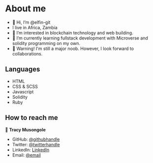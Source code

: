 
# About me

- 👋 Hi, I’m @elfin-git
-  I live in Africa, Zambia
- 👀 I’m interested in blockchain technology and web building.
- 🌱 I’m currently learning fullstack development with Microverse and solidity programming on my own.
- 💞️ Warning! I'm still a major noob. However, I look forward to collaborations. 


## Languages

- HTML
- CSS & SCSS
- Javascript
- Solidity
- Ruby


## How to reach me

👤 **Tracy Musongole**

- GitHub: [@githubhandle](https://github.com/elfin-git)
- Twitter: [@twitterhandle](https://twitter.com/tracy_muso)
- LinkedIn: [LinkedIn](https://linkedin.com/in/tracy-musongole)
- Email: [@email](musongoletracy@gmail.com)
